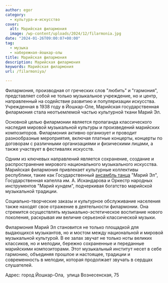 ```yaml
---
author: egor
category:
  - культура-и-искусство
cover:
  alt: Марийская филармония
  image: /wp-content/uploads/2024/12/filarmonia.jpg
date: "2024-01-26T09:00:07+00:00"
tag:
  - музыка
  - набережная-йошкар-олы
title: Марийская филармония
description: Марийская филармония
keywords: Марийская филармония
url: /filarmoniya/

---
```

Филармония, производная от греческих слов "любить" и "гармония", представляет собой не только музыкальное учреждение, но и центр, направленный на содействие развитию и популяризации искусства. Учрежденная в 1938 году в Йошкар-Оле, Марийская государственная филармония стала неотъемлемой частью культурной ткани Марий Эл.

Основной целью филармонии является пропаганда классического наследия мировой музыкальной культуры и произведений марийских композиторов. Филармония активно организует и проводит разнообразные мероприятия, включая платные концерты, концерты по договорам с различными организациями и физическими лицами, а также участвует в фестивалях искусств.

Одним из ключевых направлений является сохранение, создание и распространение мирового национального музыкального искусства. Марийская филармония привлекает культурные коллективы республики, такие как Государственный [ансамбль танца](/ansambl-tancza-mariel/) "Марий Эл", Государственная капелла им. А. Искандарова и Оркестр народных инструментов "Марий кундем", подчеркивая богатство марийской музыкальной традиции.

Социально-творческие заказы и культурное обслуживание населения также находят свое отражение в деятельности филармонии. Она стремится осуществлять музыкально-эстетическое воспитание нового поколения, раскрывая им величие серьезной классической музыки.

Филармония Марий Эл становится не только площадкой для выдающихся музыкантов, но и мостом между национальной и мировой музыкальной культурой. В ее залах звучат не только ноты великих классиков, но и мелодии, бережно сохраненные и переданные марийскими композиторами. Этот музыкальный институт несет в себе гармонию, объединяя прошлое и настоящее, традиции и современность в мелодии, которая продолжает звучать в сердцах слушателей.

Адрес: город Йошкар-Ола,  улица Вознесенская, 75
